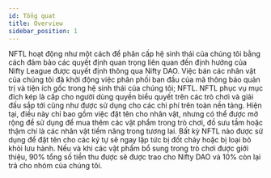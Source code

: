 ```yaml
---
id: Tổng quat
title: Overview
sidebar_position: 1
---
```


NFTL hoạt động như một cách để phân cấp hệ sinh thái của chúng tôi bằng cách đảm bảo các quyết định quan trọng liên quan đến định hướng của Nifty League được quyết định thông qua Nifty DAO. Việc bán các nhân vật của chúng tôi đã khởi động việc phân phối ban đầu của mã thông báo quản trị và tiện ích gốc trong hệ sinh thái của chúng tôi; NFTL. NFTL phục vụ mục đích kép là cấp cho người dùng quyền biểu quyết trên các trò chơi và giải đấu sắp tới cũng như được sử dụng cho các chi phí trên toàn nền tảng. Hiện tại, điều này chỉ bao gồm việc đặt tên cho nhân vật, nhưng có thể được mở rộng để sử dụng để mua thêm các vật phẩm trong trò chơi, đồ sưu tầm hoặc thậm chí là các nhân vật tiềm năng trong tương lai. Bất kỳ NFTL nào được sử dụng để đặt tên cho các ký tự sẽ ngay lập tức bị đốt cháy hoặc bị loại bỏ khỏi lưu hành. Nếu và khi các vật phẩm bổ sung trong trò chơi được giới thiệu, 90% tổng số tiền thu được sẽ được trao cho Nifty DAO và 10% còn lại trả cho nhóm của chúng tôi.
